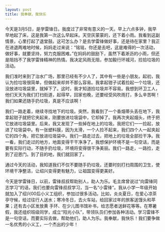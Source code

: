 ```yaml
---
layout: post
title: 我奉献，我快乐
---
```



今天是3月5日，是学雷锋日。我度过了非常有意义的一天。早上六点多钟，我早早地起了床，这是我第一次这么早起床。天空灰蒙蒙的，还下着小雨。我看到这副情景，心里打起了退堂鼓。这可怎么办？是去学雷锋做好事，还是待在家里？我正在进退两难地时候，妈妈走过来说：“铭铭，你还是去吧，这是难得的一次活动，做好事，就要坚持，努力克服困难。”在妈妈的鼓励下，虽然下着淅沥的小雨，但还是阻挡不了我学雷锋精神的热情。我决定风雨无阻，参加毅行环城河，捡拾垃圾的活动。

我们准时来到了治水广场，那里已经有不少人了，其中有一些是小朋友。起初，我认为捡垃圾很简单，但做起来却并不那么容易。我拿起钳子试着捡起一个垃圾，还没放进垃圾袋里，就掉下了。这时，我才知道捡垃圾并不容易。我想到环卫工人，他们天天为我们打扫街道，起得早，回家也晚，还要经受风吹雨打，多么辛苦啊！我们如果还随手扔垃圾，真是不应该啊！

我们一路走着，继续寻找地下的垃圾。突然，我看到了一个香烟蒂头丢在地下，我拿起钳子就把它夹起来，刚要放进垃圾袋中，它却掉了。我再次夹起烟头，终于把它放进垃圾袋里。后来，我又发现了一些掉在地上的垃圾。我把它们一一捡起，放进了垃圾袋中。有一张塑料膜，因为太滑，一个人捡不起来，我们四个人一起夹起它的四个角，把它放进垃圾袋中。我们一路走过去，把地上的垃圾全部捡干净。我一看，我们走过的地方，地面变得干干净净了。我想保护环境不是一句空话，而是要有实际行动，不随手扔垃圾，环境将变得很干净美丽。我们一路走，一路捡，走到了迎恩门。到了目的地，我们就回家了。

通过今天的活动，我知道我们不仅不要随手扔垃圾，还要时刻打扫周围的卫生，使环境干净整洁，让绍兴变得更有魅力，让祖国变得更美好。

今天是学雷锋日，以前，雷锋叔叔帮助别人，助人为乐。毛主席曾说过“向雷锋同志学习”的话，我们也要向雷锋叔叔学习，当一名“小雷锋”。我从小学一年级开始就加入了绍兴00后小义工组织，参加过很多活动。比如，炎炎夏日，在爱心凉茶亭守候，给过往行人送水；寒冷冬日，去火车站，给回家过年的旅客送馒头和苹果；还有去小区发放黄 手环、在少儿图书馆补书，给志愿者送鲜花等等。在寒暑假，我还组织班级同学，成立“阳光小队”，带领队员们参加各种活动。学习雷锋不是一句空话，而要实际去做，帮助他们，助人为乐。我奉献，我快乐！我们要争做一名优秀的小义工，一个杰出的少年！
